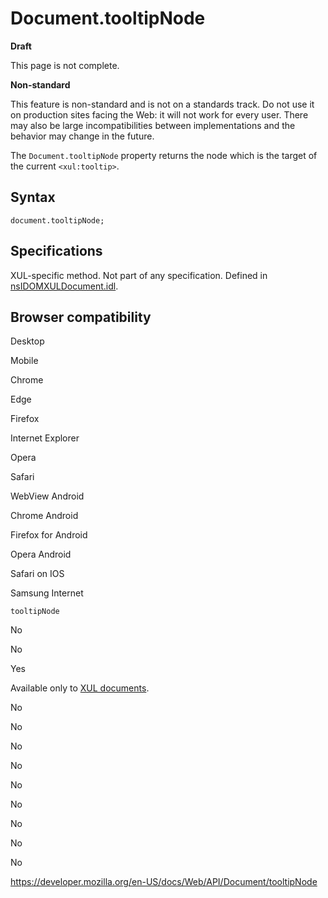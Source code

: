 # Document.tooltipNode

**Draft**

This page is not complete.

**Non-standard**

This feature is non-standard and is not on a standards track. Do not use it on production sites facing the Web: it will not work for every user. There may also be large incompatibilities between implementations and the behavior may change in the future.

The `Document.tooltipNode` property returns the node which is the target of the current `<xul:tooltip>`.

## Syntax

    document.tooltipNode;

## Specifications

XUL-specific method. Not part of any specification. Defined in [nsIDOMXULDocument.idl](https://dxr.mozilla.org/mozilla-central/source/dom/public/idl/xul/nsIDOMXULDocument.idl#59).

## Browser compatibility

Desktop

Mobile

Chrome

Edge

Firefox

Internet Explorer

Opera

Safari

WebView Android

Chrome Android

Firefox for Android

Opera Android

Safari on IOS

Samsung Internet

`tooltipNode`

No

No

Yes

Available only to [XUL documents](https://developer.mozilla.org/docs/Mozilla/Tech/XUL).

No

No

No

No

No

No

No

No

No

<a href="https://developer.mozilla.org/en-US/docs/Web/API/Document/tooltipNode" class="_attribution-link">https://developer.mozilla.org/en-US/docs/Web/API/Document/tooltipNode</a>
